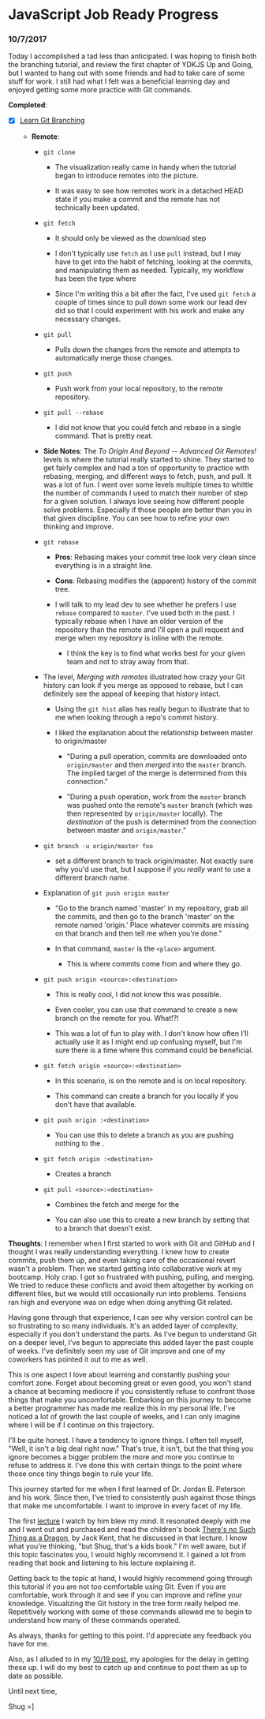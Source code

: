 # JavaScript Job Ready Progress

### 10/7/2017

Today I accomplished a tad less than anticipated. I was hoping to finish both the branching tutorial, and review the first chapter of YDKJS Up and Going, but I wanted to hang out with some friends and had to take care of some stuff for work. I still had what I felt was a beneficial learning day and enjoyed getting some more practice with Git commands.

**Completed**:

- [X] [Learn Git Branching](https://learngitbranching.js.org/)

  - **Remote**:

    - `git clone`

      - The visualization really came in handy when the tutorial began to introduce remotes into the picture.

      - It was easy to see how remotes work in a detached HEAD state if you make a commit and the remote has not technically been updated.

    - `git fetch`

      - It should only be viewed as the download step

      - I don't typically use `fetch` as I use `pull` instead, but I may have to get into the habit of fetching, looking at the commits, and manipulating them as needed. Typically, my workflow has been the type where

      - Since I'm writing this a bit after the fact, I've used `git fetch` a couple of times since to pull down some work our lead dev did so that I could experiment with his work and make any necessary changes.

    - `git pull`

      - Pulls down the changes from the remote and attempts to automatically merge those changes.

    - `git push`

      - Push work from your local repository, to the remote repository.

    - `git pull --rebase`

        - I did not know that you could fetch and rebase in a single command. That is pretty neat.

    - **Side Notes**: The *To Origin And Beyond -- Advanced Git Remotes!* levels is where the tutorial really started to shine. They started to get fairly complex and had a ton of opportunity to practice with rebasing, merging, and different ways to fetch, push, and pull. It was a lot of fun. I went over some levels multiple times to whittle the number of commands I used to match their number of step for a given solution. I always love seeing how different people solve problems. Especially if those people are better than you in that given discipline. You can see how to refine your own thinking and improve.

    - `git rebase`

      - **Pros**: Rebasing makes your commit tree look very clean since everything is in a straight line.

      - **Cons**: Rebasing modifies the (apparent) history of the commit tree.

      - I will talk to my lead dev to see whether he prefers I use `rebase` compared to `master`. I've used both in the past. I typically rebase when I have an older version of the repository than the remote and I'll open a pull request and merge when my repository is inline with the remote.

        - I think the key is to find what works best for your given team and not to stray away from that.

    - The level, *Merging with remotes* illustrated how crazy your Git history can look if you merge as opposed to rebase, but I can definitely see the appeal of keeping that history intact.

      - Using the `git hist` alias has really begun to illustrate that to me when looking through a repo's commit history.

      - I liked the explanation about the relationship between master to origin/master

        - "During a pull operation, commits are downloaded onto `origin/master` and then *merged* into the `master` branch. The implied target of the merge is determined from this connection."

        - "During a push operation, work from the `master` branch was pushed onto the remote's `master` branch (which was then represented by `origin/master` locally). The *destination* of the push is determined from the connection between master and `origin/master`."

    - `git branch -u origin/master foo`

      - set a different branch to track origin/master. Not exactly sure why you'd use that, but I suppose if you *really* want to use a different branch name.

    - Explanation of `git push origin master`

      - "Go to the branch named 'master' in my repository, grab all the commits, and then go to the branch 'master' on the remote named 'origin.' Place whatever commits are missing on that branch and then tell me when you're done."

      - In that command, `master` is the `<place>` argument.

        - This is where commits come from and where they go.

    - `git push origin <source>:<destination>`

      - This is really cool, I did not know this was possible.

      - Even cooler, you can use that command to create a new branch on the remote for you. What!?!

      - This was a lot of fun to play with. I don't know how often I'll actually use it as I might end up confusing myself, but I'm sure there is a time where this command could be beneficial.

    - `git fetch origin <source>:<destination>`

      - In this scenario, <source> is on the remote and <destination> is on local repository.

      - This command can create a branch for you locally if you don't have that <destination> available.

    - `git push origin :<destination>`

      - You can use this to delete a branch as you are pushing nothing to the <destination>.

    - `git fetch origin :<destination>`

      - Creates a <destination> branch

    - `git pull <source>:<destination>`

      - Combines the fetch and merge for the <destination>

      - You can also use this to create a new branch by setting that <destination> to a branch that doesn't exist.

**Thoughts**: I remember when I first started to work with Git and GitHub and I thought I was really understanding everything. I knew how to create commits, push them up, and even taking care of the occasional revert wasn't a problem. Then we started getting into collaborative work at my bootcamp. Holy crap. I got so frustrated with pushing, pulling, and merging. We tried to reduce these conflicts and avoid them altogether by working on different files, but we would still occasionally run into problems. Tensions ran high and everyone was on edge when doing anything Git related.

Having gone through that experience, I can see why version control can be so frustrating to so many individuals. It's an added layer of complexity, especially if you don't understand the parts. As I've begun to understand Git on a deeper level, I've begun to appreciate this added layer the past couple of weeks. I've definitely seen my use of Git improve and one of my coworkers has pointed it out to me as well.

This is one aspect I love about learning and constantly pushing your comfort zone. Forget about becoming great or even good, you won't stand a chance at becoming mediocre if you consistently refuse to confront those things that make you uncomfortable. Embarking on this journey to become a better programmer has made me realize this in my personal life. I've noticed a lot of growth the last couple of weeks, and I can only imagine where I will be if I continue on this trajectory.

I'll be quite honest. I have a tendency to ignore things. I often tell myself, "Well, it isn't a big deal right now." That's true, it isn't, but the that thing you ignore becomes a bigger problem the more and more you continue to refuse to address it. I've done this with certain things to the point where those once tiny things begin to rule your life.

This journey started for me when I first learned of Dr. Jordan B. Peterson and his work. Since then, I've tried to consistently push against those things that make me uncomfortable. I want to improve in every facet of my life.

The first [lecture](https://www.youtube.com/watch?v=ZGIU0FtXr9o) I watch by him blew my mind. It resonated deeply with me and I went out and purchased and read the children's book [There's no Such Thing as a Dragon](https://www.amazon.com/Theres-No-Such-Thing-Dragon/dp/0375851372/), by Jack Kent, that he discussed in that lecture. I know what you're thinking, "but Shug, that's a kids book." I'm well aware, but if this topic fascinates you, I would highly recommend it. I gained a lot from reading that book and listening to his lecture explaining it.

Getting back to the topic at hand, I would highly recommend going through this tutorial if you are not too comfortable using Git. Even if you are comfortable, work through it and see if you can improve and refine your knowledge. Visualizing the Git history in the tree form really helped me. Repetitively working with some of these commands allowed me to begin to understand how many of these commands operated.

As always, thanks for getting to this point. I'd appreciate any feedback you have for me.

Also, as I alluded to in my [10/19 post](10_19_17,md), my apologies for the delay in getting these up. I will do my best to catch up and continue to post them as up to date as possible.

Until next time,

Shug =]
